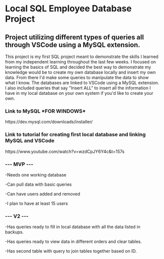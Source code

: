 <h1>Local SQL Employee Database Project</h1>
<h2>Project utilizing different types of queries all through VSCode using a MySQL extension.</h2>
<p>This project is my first SQL project meant to demonstrate the skills I learned from my independent learning throughout the last few weeks. I focused on learning the basics of SQL and decided the best way to demonstrate my knowledge would be to create my own database locally and insert my own data. From there I'd make some queries to manipulate the data to show what I know. The databases are linked to VSCode using a MySQL extension. I also included queries that say "Insert ALL" to insert all the information I have in my local database on your own system if you'd like to create your own.</p>
<h3>Link to MySQL *FOR WINDOWS*</h3>
<p>https://dev.mysql.com/downloads/installer/</p>

<h3>Link to tutorial for creating first local database and linking MySQL and VSCode</h3>
<p>https://www.youtube.com/watch?v=wzdCpJY6Y4c&t=157s</p>

<h3>--- MVP ---</h3>
<p>
-Needs one working database

-Can pull data with basic queries

-Can have users added and removed

-I plan to have at least 15 users
</p>
<h3>--- V2 ---</h3>
<p>
 -Has queries ready to fill in local database with all the data listed in backups.

 -Has queries ready to view data in different orders and clear tables.

 -Has second table with query to join tables together based on ID.
</p>
